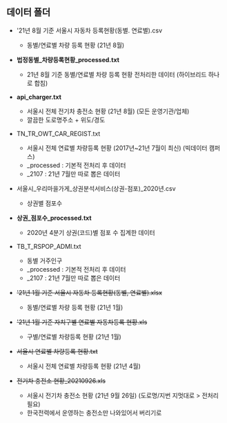 ## 데이터 폴더

* '21년 8월 기준 서울시 자동차 등록현황(동별. 연료별).csv 
  - 동별/연료별 차량 등록 현황 (21년 8월) 

* **법정동별_차량등록현황_processed.txt** 
  - 21년 8월 기준 동별/연료별 차량 등록 현황 전처리한 데이터 (하이브리드 하나로 합침) 

* **api_charger.txt**  
  - 서울시 전체 전기차 충전소 현황 (21년 8월) (모든 운영기관/업체) 
  - 깔끔한 도로명주소 + 위도/경도 

* TN_TR_OWT_CAR_REGIST.txt
  - 서울시 전체 연료별 차량등록 현황 (2017년~21년 7월이 최신) (빅데이터 캠퍼스) 
  - _processed : 기본적 전처리 후 데이터 
  - _2107 : 21년 7월만 따로 뽑은 데이터 

* 서울시_우리마을가게_상권분석서비스(상권-점포)_2020년.csv
  - 상권별 점포수 

* **상권_점포수_processed.txt** 
  - 2020년 4분기 상권(코드)별 점포 수 집계한 데이터 

* TB_T_RSPOP_ADMI.txt
  - 동별 거주인구 
  - _processed : 기본적 전처리 후 데이터 
  - _2107 : 21년 7월만 따로 뽑은 데이터 

* ~~'21년 1월 기준 서울시 자동차 등록현황(동별, 연료별).xlsx~~ 
  - 동별/연료별 차량 등록 현황 (21년 1월) 

* ~~'21년 1월 기준 자치구별 연료별 자동차등록 현황.xls~~
  - 구별/연료별 차량등록 현황 (21년 1월) 

* ~~서울시 연료별 차량등록 현황.txt~~ 
  - 서울시 전체 연료별 차량등록 현황 (21년 4월) 

* ~~전기차 충전소 현황_20210926.xls~~
  - 서울시 전기차 충전소 현황 (21년 9월 26일) (도로명/지번 지멋대로 > 전처리 필요)
  - 한국전력에서 운영하는 충전소만 나와있어서 버리기로 
